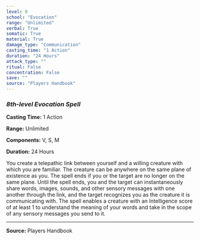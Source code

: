 ```yaml
---
level: 8
school: "Evocation"
range: "Unlimited"
verbal: True
somatic: True
material: True
damage_type: "Communication"
casting_time: "1 Action"
duration: "24 Hours"
attack_type: ""
ritual: False
concentration: False
save: ""
source: "Players Handbook"
---
```


### *8th-level Evocation Spell*

**Casting Time:** 1 Action

**Range:** Unlimited

**Components:** V, S, M

**Duration:** 24 Hours

You create a telepathic link between yourself and a willing creature with which you are familiar. The creature can be anywhere on the same plane of existence as you. The spell ends if you or the target are no longer on the same plane. Until the spell ends, you and the target can instantaneously share words, images, sounds, and other sensory messages with one another through the link, and the target recognizes you as the creature it is communicating with. The spell enables a creature with an Intelligence score of at least 1 to understand the meaning of your words and take in the scope of any sensory messages you send to it.

---
**Source:** Players Handbook
